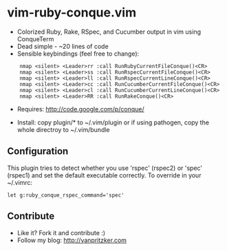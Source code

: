 vim-ruby-conque.vim
============

 * Colorized Ruby, Rake, RSpec, and Cucumber output in vim using ConqueTerm
 * Dead simple -  ~20 lines of code
 * Sensible keybindings (feel free to change):
 
```
    nmap <silent> <Leader>rr :call RunRubyCurrentFileConque()<CR>
    nmap <silent> <Leader>ss :call RunRspecCurrentFileConque()<CR>
    nmap <silent> <Leader>ll :call RunRspecCurrentLineConque()<CR>
    nmap <silent> <Leader>cc :call RunCucumberCurrentFileConque()<CR>
    nmap <silent> <Leader>cl :call RunCucumberCurrentLineConque()<CR>
    nmap <silent> <Leader>RR :call RunRakeConque()<CR>
```

 * Requires: http://code.google.com/p/conque/

 * Install: copy plugin/* to ~/.vim/plugin or if using pathogen, 
   copy the whole directroy to ~/.vim/bundle

Configuration
--------------

This plugin tries to detect whether you use 'rspec' (rspec2) or 
'spec' (rspec1) and set the default executable correctly. To override in your ~/.vimrc:

    let g:ruby_conque_rspec_command='spec'

Contribute
--------------
 * Like it? Fork it and contribute :)
 * Follow my blog: http://yanpritzker.com

